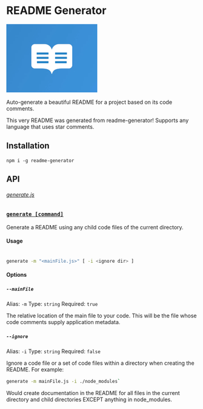 # README Generator

![logo](readme.gif)

Auto-generate a beautiful README for a project based on its code comments.

This very README was generated from readme-generator!
Supports any language that uses star comments.

## Installation

```
npm i -g readme-generator
```

## API

###### [generate.js](generate.js)

### [`generate [command]`](generate.js#L15)
Generate a README using any child code files of the current directory.

#### Usage

```bash

generate -m "<mainFile.js>" [ -i <ignore dir> ]
```

#### Options

##### `--mainFile`

Alias: `-m` Type: `string` Required: `true`

The relative location of the main file to your code. This will be the file whose code comments supply application metadata.

##### `--ignore`
Alias: `-i` Type: `string` Required: `false`

Ignore a code file or a set of code files within a directory when creating the README. For example:
```bash
generate -m mainFile.js -i ./node_modules`
```
Would create documentation in the README for all files in the current directory and child directories EXCEPT anything in node_modules.



